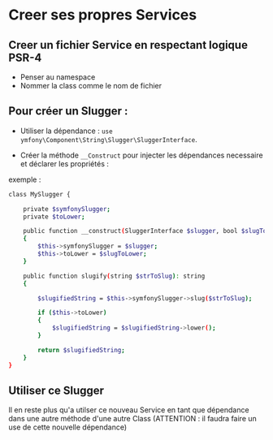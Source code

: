 # Creer ses propres Services

## Creer un fichier Service en respectant logique PSR-4

- Penser au namespace
- Nommer la class comme le nom de fichier

## Pour créer un Slugger :

- Utiliser la dépendance : `use ymfony\Component\String\Slugger\SluggerInterface`.

- Créer la méthode `__Construct` pour injecter les dépendances necessaire et déclarer les propriétés :

exemple : 
```sh
class MySlugger {

    private $symfonySlugger;
    private $toLower;

    public function __construct(SluggerInterface $slugger, bool $slugToLower)
    {
        $this->symfonySlugger = $slugger;
        $this->toLower = $slugToLower;
    }

    public function slugify(string $strToSlug): string
    {

        $slugifiedString = $this->symfonySlugger->slug($strToSlug);

        if ($this->toLower)
        {
            $slugifiedString = $slugifiedString->lower();
        }

        return $slugifiedString;
    }
}
```

## Utiliser ce Slugger

Il en reste plus qu'a utilser ce nouveau Service en tant que dépendance dans une autre méthode d'une autre Class (ATTENTION : il faudra faire un use  de cette nouvelle dépendance)